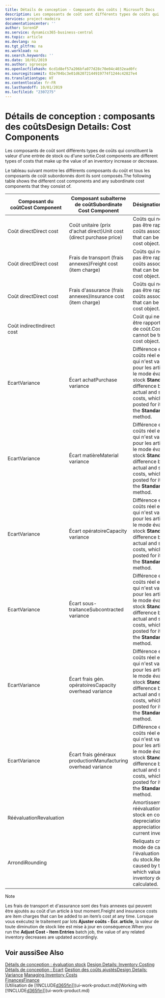 ```yaml
---
title: Détails de conception - Composants des coûts | Microsoft Docs
description: Les composants de coût sont différents types de coûts qui constituent la valeur d'une entrée de stock ou d'une sortie.
services: project-madeira
documentationcenter: ''
author: SorenGP
ms.service: dynamics365-business-central
ms.topic: article
ms.devlang: na
ms.tgt_pltfrm: na
ms.workload: na
ms.search.keywords: ''
ms.date: 10/01/2019
ms.author: sgroespe
ms.openlocfilehash: 6cd1d8ef57a206bfa077d28c70e04c4032ead0fc
ms.sourcegitcommit: 02e704bc3e01d62072144919774f1244c42827e4
ms.translationtype: HT
ms.contentlocale: fr-FR
ms.lasthandoff: 10/01/2019
ms.locfileid: "2307275"
---
```

# <a name="design-details-cost-components"></a><span data-ttu-id="c17d2-103">Détails de conception : composants des coûts</span><span class="sxs-lookup"><span data-stu-id="c17d2-103">Design Details: Cost Components</span></span>
<span data-ttu-id="c17d2-104">Les composants de coût sont différents types de coûts qui constituent la valeur d'une entrée de stock ou d'une sortie.</span><span class="sxs-lookup"><span data-stu-id="c17d2-104">Cost components are different types of costs that make up the value of an inventory increase or decrease.</span></span>  

 <span data-ttu-id="c17d2-105">Le tableau suivant montre les différents composants du coût et tous les composants de coût subordonnés dont ils sont composés.</span><span class="sxs-lookup"><span data-stu-id="c17d2-105">The following table shows the different cost components and any subordinate cost components that they consist of.</span></span>  

|<span data-ttu-id="c17d2-106">Composant du coût</span><span class="sxs-lookup"><span data-stu-id="c17d2-106">Cost Component</span></span>|<span data-ttu-id="c17d2-107">Composant subalterne de coût</span><span class="sxs-lookup"><span data-stu-id="c17d2-107">Subordinate Cost Component</span></span>|<span data-ttu-id="c17d2-108">Désignation</span><span class="sxs-lookup"><span data-stu-id="c17d2-108">Description</span></span>|  
|--------------------|--------------------------------|---------------------------------------|  
|<span data-ttu-id="c17d2-109">Coût direct</span><span class="sxs-lookup"><span data-stu-id="c17d2-109">Direct cost</span></span>|<span data-ttu-id="c17d2-110">Coût unitaire (prix d'achat direct)</span><span class="sxs-lookup"><span data-stu-id="c17d2-110">Unit cost (direct purchase price)</span></span>|<span data-ttu-id="c17d2-111">Coûts qui ne peuvent pas être rapportés à des coûts associés.</span><span class="sxs-lookup"><span data-stu-id="c17d2-111">Cost that can be traced to a cost object.</span></span>|  
|<span data-ttu-id="c17d2-112">Coût direct</span><span class="sxs-lookup"><span data-stu-id="c17d2-112">Direct cost</span></span>|<span data-ttu-id="c17d2-113">Frais de transport (frais annexes)</span><span class="sxs-lookup"><span data-stu-id="c17d2-113">Freight cost (item charge)</span></span>|<span data-ttu-id="c17d2-114">Coûts qui ne peuvent pas être rapportés à des coûts associés.</span><span class="sxs-lookup"><span data-stu-id="c17d2-114">Cost that can be traced to a cost object.</span></span>|  
|<span data-ttu-id="c17d2-115">Coût direct</span><span class="sxs-lookup"><span data-stu-id="c17d2-115">Direct cost</span></span>|<span data-ttu-id="c17d2-116">Frais d'assurance (frais annexes)</span><span class="sxs-lookup"><span data-stu-id="c17d2-116">Insurance cost (item charge)</span></span>|<span data-ttu-id="c17d2-117">Coûts qui ne peuvent pas être rapportés à des coûts associés.</span><span class="sxs-lookup"><span data-stu-id="c17d2-117">Cost that can be traced to a cost object.</span></span>|  
|<span data-ttu-id="c17d2-118">Coût indirect</span><span class="sxs-lookup"><span data-stu-id="c17d2-118">Indirect cost</span></span>||<span data-ttu-id="c17d2-119">Coût qui ne peut pas être rapporté à un objet de coût.</span><span class="sxs-lookup"><span data-stu-id="c17d2-119">Cost that cannot be traced to a cost object.</span></span>|  
|<span data-ttu-id="c17d2-120">Ecart</span><span class="sxs-lookup"><span data-stu-id="c17d2-120">Variance</span></span>|<span data-ttu-id="c17d2-121">Écart achat</span><span class="sxs-lookup"><span data-stu-id="c17d2-121">Purchase variance</span></span>|<span data-ttu-id="c17d2-122">Différence entre les coûts réel et standard, qui n'est validée que pour les articles utilisant le mode évaluation stock **Standard**.</span><span class="sxs-lookup"><span data-stu-id="c17d2-122">The difference between actual and standard costs, which is only posted for items using the **Standard** costing method.</span></span>|  
|<span data-ttu-id="c17d2-123">Ecart</span><span class="sxs-lookup"><span data-stu-id="c17d2-123">Variance</span></span>|<span data-ttu-id="c17d2-124">Écart matière</span><span class="sxs-lookup"><span data-stu-id="c17d2-124">Material variance</span></span>|<span data-ttu-id="c17d2-125">Différence entre les coûts réel et standard, qui n'est validée que pour les articles utilisant le mode évaluation stock **Standard**.</span><span class="sxs-lookup"><span data-stu-id="c17d2-125">The difference between actual and standard costs, which is only posted for items using the **Standard** costing method.</span></span>|  
|<span data-ttu-id="c17d2-126">Ecart</span><span class="sxs-lookup"><span data-stu-id="c17d2-126">Variance</span></span>|<span data-ttu-id="c17d2-127">Écart opératoire</span><span class="sxs-lookup"><span data-stu-id="c17d2-127">Capacity variance</span></span>|<span data-ttu-id="c17d2-128">Différence entre les coûts réel et standard, qui n'est validée que pour les articles utilisant le mode évaluation stock **Standard**.</span><span class="sxs-lookup"><span data-stu-id="c17d2-128">The difference between actual and standard costs, which is only posted for items using the **Standard** costing method.</span></span>|  
|<span data-ttu-id="c17d2-129">Ecart</span><span class="sxs-lookup"><span data-stu-id="c17d2-129">Variance</span></span>|<span data-ttu-id="c17d2-130">Écart sous-traitance</span><span class="sxs-lookup"><span data-stu-id="c17d2-130">Subcontracted variance</span></span>|<span data-ttu-id="c17d2-131">Différence entre les coûts réel et standard, qui n'est validée que pour les articles utilisant le mode évaluation stock **Standard**.</span><span class="sxs-lookup"><span data-stu-id="c17d2-131">The difference between actual and standard costs, which is only posted for items using the **Standard** costing method.</span></span>|  
|<span data-ttu-id="c17d2-132">Ecart</span><span class="sxs-lookup"><span data-stu-id="c17d2-132">Variance</span></span>|<span data-ttu-id="c17d2-133">Écart frais gén. opératoires</span><span class="sxs-lookup"><span data-stu-id="c17d2-133">Capacity overhead variance</span></span>|<span data-ttu-id="c17d2-134">Différence entre les coûts réel et standard, qui n'est validée que pour les articles utilisant le mode évaluation stock **Standard**.</span><span class="sxs-lookup"><span data-stu-id="c17d2-134">The difference between actual and standard costs, which is only posted for items using the **Standard** costing method.</span></span>|  
|<span data-ttu-id="c17d2-135">Ecart</span><span class="sxs-lookup"><span data-stu-id="c17d2-135">Variance</span></span>|<span data-ttu-id="c17d2-136">Écart frais généraux production</span><span class="sxs-lookup"><span data-stu-id="c17d2-136">Manufacturing overhead variance</span></span>|<span data-ttu-id="c17d2-137">Différence entre les coûts réel et standard, qui n'est validée que pour les articles utilisant le mode évaluation stock **Standard**.</span><span class="sxs-lookup"><span data-stu-id="c17d2-137">The difference between actual and standard costs, which is only posted for items using the **Standard** costing method.</span></span>|  
|<span data-ttu-id="c17d2-138">Réévaluation</span><span class="sxs-lookup"><span data-stu-id="c17d2-138">Revaluation</span></span>||<span data-ttu-id="c17d2-139">Amortissement ou réévaluation de la valeur stock en cours.</span><span class="sxs-lookup"><span data-stu-id="c17d2-139">A depreciation or appreciation of the current inventory value.</span></span>|  
|<span data-ttu-id="c17d2-140">Arrondi</span><span class="sxs-lookup"><span data-stu-id="c17d2-140">Rounding</span></span>||<span data-ttu-id="c17d2-141">Reliquats créés par le mode de calcul de l'évaluation des sorties du stock.</span><span class="sxs-lookup"><span data-stu-id="c17d2-141">Residuals caused by the way in which valuation of inventory decreases are calculated.</span></span>|  

> [!NOTE]  
>  <span data-ttu-id="c17d2-142">Les frais de transport et d'assurance sont des frais annexes qui peuvent être ajoutés au coût d'un article à tout moment.</span><span class="sxs-lookup"><span data-stu-id="c17d2-142">Freight and insurance costs are item charges that can be added to an item’s cost at any time.</span></span> <span data-ttu-id="c17d2-143">Lorsque vous exécutez le traitement par lots **Ajuster coûts - Écr. article**, la valeur de toute diminution de stock liée est mise à jour en conséquence.</span><span class="sxs-lookup"><span data-stu-id="c17d2-143">When you run the **Adjust Cost - Item Entries** batch job, the value of any related inventory decreases are updated accordingly.</span></span>  

## <a name="see-also"></a><span data-ttu-id="c17d2-144">Voir aussi</span><span class="sxs-lookup"><span data-stu-id="c17d2-144">See Also</span></span>  
 <span data-ttu-id="c17d2-145">[Détails de conception : évaluation stock](design-details-inventory-costing.md) </span><span class="sxs-lookup"><span data-stu-id="c17d2-145">[Design Details: Inventory Costing](design-details-inventory-costing.md) </span></span>  
 <span data-ttu-id="c17d2-146">[Détails de conception : Ecart](design-details-variance.md) [Gestion des coûts ajustés](finance-manage-inventory-costs.md)</span><span class="sxs-lookup"><span data-stu-id="c17d2-146">[Design Details: Variance](design-details-variance.md) [Managing Inventory Costs](finance-manage-inventory-costs.md)</span></span>  
 [<span data-ttu-id="c17d2-147">Finances</span><span class="sxs-lookup"><span data-stu-id="c17d2-147">Finance</span></span>](finance.md)  
 <span data-ttu-id="c17d2-148">[Utilisation de [!INCLUDE[d365fin](includes/d365fin_md.md)]](ui-work-product.md)</span><span class="sxs-lookup"><span data-stu-id="c17d2-148">[Working with [!INCLUDE[d365fin](includes/d365fin_md.md)]](ui-work-product.md)</span></span>  
